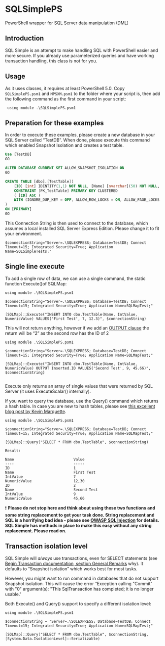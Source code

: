 # SQLSimplePS
PowerShell wrapper for SQL Server data manipulation (DML)

## Introduction

SQL Simple is an attempt to make handling SQL with PowerShell easier and more secure. If you already use parameterized queries and have working transaction handling, this class is not for you.


## Usage

As it uses classes, it requires at least PowerShell 5.0. Copy ``SQLSimplePS.psm1`` and ``MPSXM.psm1`` to the folder where your script is, then add the following command as the first command in your script:

```
 using module .\SQLSimplePS.psm1
```
 
## Preparation for these examples

In order to execute these examples, please create a new database in your SQL Server called “TestDB”. When done, please execute this command which enabled Snapshot Isolation and creates a test table.

```sql
Use [TestDB]
GO

ALTER DATABASE CURRENT SET ALLOW_SNAPSHOT_ISOLATION ON
GO

CREATE TABLE [dbo].[TestTable](
	[ID] [int] IDENTITY(1,1) NOT NULL, [Name] [nvarchar](50) NOT NULL, [IntValue] [int] NOT NULL, [NumericValue] [decimal](5, 2) NOT NULL,
    CONSTRAINT [PK_TestTable] PRIMARY KEY CLUSTERED 
    ( [ID] ASC )
	WITH (IGNORE_DUP_KEY = OFF, ALLOW_ROW_LOCKS = ON, ALLOW_PAGE_LOCKS = ON) ON [PRIMARY]
) 
ON [PRIMARY]
GO

``` 

This Connection String is then used to connect to the database, which assumes a local installed SQL Server Express Edition. Please change it to fit your environment.

```
$connectionString="Server=.\SQLEXPRESS; Database=TestDB; Connect Timeout=15; Integrated Security=True; Application Name=SQLSimpleTests;"
```

## Single line execute

To add a single row of data, we can use a single command, the static function Execute()of SQLMap:

```powershelll
using module .\SQLSimplePS.psm1

$connectionString="Server=.\SQLEXPRESS; Database=TestDB; Connect Timeout=15; Integrated Security=True; Application Name=SQLMapTest;"

[SQLMap]::Execute("INSERT INTO dbo.TestTable(Name, IntValue, NumericValue) VALUES('First Test', 7, 12.3)", $connectionString)

```

This will not return anything, however if we add an [OUTPUT clause]( https://docs.microsoft.com/en-us/sql/t-sql/queries/output-clause-transact-sql) the return will be “2” as the second row has the ID of 2

```powershelll
using module .\SQLSimplePS.psm1

$connectionString="Server=.\SQLEXPRESS; Database=TestDB; Connect Timeout=15; Integrated Security=True; Application Name=SQLMapTest;"

[SQLMap]::Execute("INSERT INTO dbo.TestTable(Name, IntValue, NumericValue) OUTPUT Inserted.ID VALUES('Second Test', 9, 45.66)", $connectionString)


```

Execute only returns an array of single values that were returned by SQL Server (it uses ExecuteScalar() internally). 

If you want to query the database, use the Query() command which returns a hash table. In case you are new to hash tables, please see [this excellent blog post by Kevin Marquette](https://kevinmarquette.github.io/2016-11-06-powershell-hashtable-everything-you-wanted-to-know-about/).
```powershelll
using module .\SQLSimplePS.psm1

$connectionString="Server=.\SQLEXPRESS; Database=TestDB; Connect Timeout=15; Integrated Security=True; Application Name=SQLMapTest;"

[SQLMap]::Query("SELECT * FROM dbo.TestTable", $connectionString)

Result:

Name                           Value
----                           -----
ID                             1
Name                           First Test
IntValue                       7
NumericValue                   12,30
ID                             2
Name                           Second Test
IntValue                       9
NumericValue                   45,66
```


:exclamation: **Please do not stop here and think about using these two functions and some string replacement to get your task done. String replacement and SQL is a horrifying bad idea - please see [OWASP SQL Injection](https://www.owasp.org/index.php/SQL_Injection) for details. SQL Simple has methods in place to make this easy without any string replacement. Please read on.**


## Transaction isolation level

SQL Simple will *always* use transactions, even for SELECT statements (see [Begin Transaction documentation, section General Remarks](https://docs.microsoft.com/en-us/sql/t-sql/language-elements/begin-transaction-transact-sql#general-remarks) why). It defaults to “Snapshot isolation” which works best for most tasks.

However, you might want to run command in databases that do not support Snapshot isolation. This will cause the error “Exception calling "Commit" with "0" argument(s): "This SqlTransaction has completed; it is no longer usable."

Both Execute() and Query() support to specify a different isolation level:

```powershelll
using module .\SQLSimplePS.psm1

$connectionString = "Server=.\SQLEXPRESS; Database=TestDB; Connect Timeout=15; Integrated Security=True; Application Name=SQLMapTest;"

[SQLMap]::Query("SELECT * FROM dbo.TestTable", $connectionString, [System.Data.IsolationLevel]::Serializable)
```











